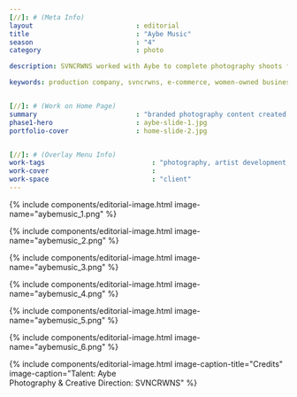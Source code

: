 ```yaml
---
[//]: # (Meta Info)
layout                          : editorial
title 					        : "Aybe Music"
season				            : "4"
category						: photo

description: SVNCRWNS worked with Aybe to complete photography shoots for the artist's brand.  Check out the photography used a single cover for Aybe's latest single, Distance.

keywords: production company, svncrwns, e-commerce, women-owned businesses, creative team, consulting, business operations, launch my brand, manage my brand, photography, videography, special projects


[//]: # (Work on Home Page)
summary                         : "branded photography content created for singer and songwriter, AYBE"
phase1-hero                     : aybe-slide-1.jpg
portfolio-cover					: home-slide-2.jpg


[//]: # (Overlay Menu Info)
work-tags 							: "photography, artist development, brand management, brand strategy"
work-cover							:
work-space 							: "client"
---
```


{% include components/editorial-image.html image-name="aybemusic_1.png" %}

{% include components/editorial-image.html image-name="aybemusic_2.png" %}

{% include components/editorial-image.html image-name="aybemusic_3.png" %}

{% include components/editorial-image.html image-name="aybemusic_4.png" %}

{% include components/editorial-image.html image-name="aybemusic_5.png" %}

{% include components/editorial-image.html image-name="aybemusic_6.png" %}

{% include components/editorial-image.html image-caption-title="Credits" image-caption="Talent: Aybe<br/>Photography & Creative Direction: SVNCRWNS" %}


